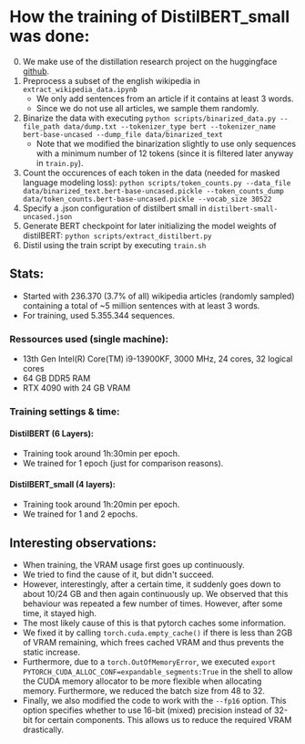 How the training of DistilBERT_small was done:
===
0. We make use of the distillation research project on the huggingface [github](https://github.com/huggingface/transformers-research-projects/tree/main/distillation).
1. Preprocess a subset of the english wikipedia in `extract_wikipedia_data.ipynb`
    * We only add sentences from an article if it contains at least 3 words.
    * Since we do not use all articles, we sample them randomly.
2. Binarize the data with executing `python scripts/binarized_data.py --file_path data/dump.txt --tokenizer_type bert --tokenizer_name bert-base-uncased --dump_file data/binarized_text`
    * Note that we modified the binarization slightly to use only sequences with a minimum number of 12 tokens (since it is filtered later anyway in `train.py`).
3. Count the occurences of each token in the data (needed for masked language modeling loss): `python scripts/token_counts.py --data_file data/binarized_text.bert-base-uncased.pickle --token_counts_dump data/token_counts.bert-base-uncased.pickle --vocab_size 30522`
4. Specify a .json configuration of distilbert small in `distilbert-small-uncased.json`
6. Generate BERT checkpoint for later initializing the model weights of distilBERT: `python scripts/extract_distilbert.py`
5. Distil using the train script by executing `train.sh`


Stats:
---
* Started with 236.370 (3.7% of all) wikipedia articles (randomly sampled) containing a total of ~5 million sentences with at least 3 words.
* For training, used 5.355.344 sequences.

### Ressources used (single machine):
* 13th Gen Intel(R) Core(TM) i9-13900KF, 3000 MHz, 24 cores, 32 logical cores
* 64 GB DDR5 RAM
* RTX 4090 with 24 GB VRAM

### Training settings & time:
#### DistilBERT (6 Layers):
* Training took around 1h:30min per epoch.
* We trained for 1 epoch (just for comparison reasons).

#### DistilBERT_small (4 layers):
* Training took around 1h:20min per epoch.
* We trained for 1 and 2 epochs.

Interesting observations:
---
* When training, the VRAM usage first goes up continuously. 
* We tried to find the cause of it, but didn't succeed. 
* However, interestingly, after a certain time, it suddenly goes down to about 10/24 GB and then again continuously up. We observed that this behaviour was repeated a few number of times. However, after some time, it stayed high. 
* The most likely cause of this is that pytorch caches some information. 
* We fixed it by calling `torch.cuda.empty_cache()` if there is less than 2GB of VRAM remaining, which frees cached VRAM and thus prevents the static increase.
* Furthermore, due to a `torch.OutOfMemoryError`, we executed `export PYTORCH_CUDA_ALLOC_CONF=expandable_segments:True` in the shell to allow the CUDA memory allocator to be more flexible when allocating memory. Furthermore, we reduced the batch size from 48 to 32.
* Finally, we also modified the code to work with the `--fp16` option. This option specifies whether to use 16-bit (mixed) precision instead of 32-bit for certain components. This allows us to reduce the required VRAM drastically.